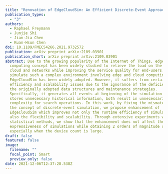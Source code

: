 ```yaml
---
title: "Renovation of EdgeCloudSim: An Efficient Discrete-Event Approach"
publication_types:
  - "3"
authors:
  - Raphael Freymann
  - Junjie Shi
  - Jian-Jia Chen
  - Kuan-Hsun Chen
doi: 10.1109/FMEC54266.2021.9732572
publication: arXiv preprint arXiv:2109.03901
publication_short: arXiv preprint arXiv:2109.03901
abstract: Due to the growing popularity of the Internet of Things, edge
  computing concept has been widely studied to relieve the load on the original
  cloud and networks while improving the service quality for end-users. To
  simulate such a complex environment involving edge and cloud computing,
  EdgeCloudSim has been widely adopted. However, it suffers from certain
  efficiency and scalability issues due to the ignorance of the deficiency in
  the originally adopted data structures and maintenance strategies.
  Specifically, it generates all events at beginning of the simulation and
  stores unnecessary historical information, both result in unnecessarily high
  complexity for search operations. In this work, by fixing the mismatches on
  the concept of discrete-event simulation, we propose enhancement of
  EdgeCloudSim which improves not only the runtime efficiency of simulation, but
  also the flexibility and scalability. Through extensive experiments with
  statistical methods, we show that the enhancement does not affect the
  expressiveness of simulations while obtaining 2 orders of magnitude speedup,
  especially when the device count is large.
draft: false
featured: false
image:
  filename: ""
  focal_point: Smart
  preview_only: false
date: 2021-12-06T12:37:28.538Z
---
```

